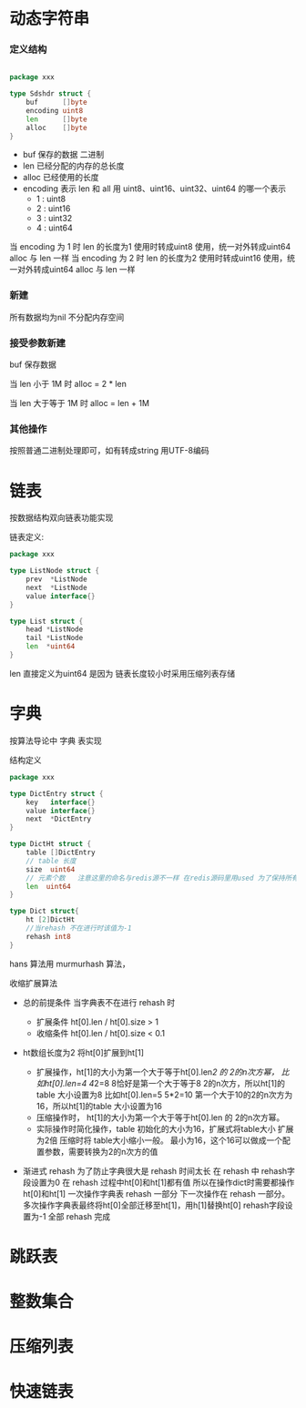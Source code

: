 # 动态字符串

### 定义结构

```go
 
package xxx

type Sdshdr struct {
    buf      []byte
    encoding uint8
    len      []byte
    alloc    []byte
}

```
* buf 保存的数据 二进制
* len 已经分配的内存的总长度
* alloc 已经使用的长度
* encoding 表示 len 和 all 用 uint8、uint16、uint32、uint64 的哪一个表示 
   * 1 : uint8
   * 2 : uint16
   * 3 : uint32
   * 4 : uint64
  
当 encoding 为 1 时 len 的长度为1 使用时转成uint8 使用，统一对外转成uint64 alloc 与 len 一样
当 encoding 为 2 时 len 的长度为2 使用时转成uint16 使用，统一对外转成uint64 alloc 与 len 一样

### 新建

所有数据均为nil 不分配内存空间

### 接受参数新建

buf 保存数据

当 len 小于 1M 时 alloc = 2 * len

当 len 大于等于 1M 时 alloc = len + 1M

### 其他操作

按照普通二进制处理即可，如有转成string 用UTF-8编码

# 链表 

按数据结构双向链表功能实现

链表定义:
```go
package xxx

type ListNode struct {
    prev  *ListNode
    next  *ListNode
    value interface{}
}

type List struct {
    head *ListNode
    tail *ListNode
    len  *uint64
}
```
len 直接定义为uint64 是因为 链表长度较小时采用压缩列表存储

# 字典

按算法导论中 字典 表实现

结构定义
```go
package xxx

type DictEntry struct {
    key   interface{}
    value interface{}
    next  *DictEntry
}

type DictHt struct {
    table []DictEntry
    // table 长度
    size  uint64
    // 元素个数   注意这里的命名与redis源不一样 在redis源码里用used 为了保持所有数据结构保持一致
    len  uint64
}

type Dict struct{
    ht [2]DictHt
    //当rehash 不在进行时该值为-1
    rehash int8
}
```

hans 算法用 murmurhash 算法，

收缩扩展算法
* 总的前提条件 当字典表不在进行 rehash 时
  * 扩展条件 ht[0].len / ht[0].size > 1
  * 收缩条件 ht[0].len / ht[0].size < 0.1
* ht数组长度为2 将ht[0]扩展到ht[1]
  * 扩展操作，ht[1]的大小为第一个大于等于ht[0].len*2 的 2的n次方幂，
  比如ht[0].len=4 4*2=8 8恰好是第一个大于等于8 2的n次方，所以ht[1]的table 大小设置为8
  比如ht[0].len=5 5*2=10 第一个大于10的2的n次方为16，所以ht[1]的table 大小设置为16
  * 压缩操作时， ht[1]的大小为第一个大于等于ht[0].len 的 2的n次方幂。
  * 实际操作时简化操作，table 初始化的大小为16，扩展式将table大小 扩展为2倍 压缩时将 table大小缩小一般。
  最小为16，这个16可以做成一个配置参数，需要转换为2的n次方的值
  
* 渐进式 rehash
为了防止字典很大是 rehash 时间太长 
在 rehash 中 rehash字段设置为0
在 rehash 过程中ht[0]和ht[1]都有值 所以在操作dict时需要都操作ht[0]和ht[1]
一次操作字典表 rehash 一部分 下一次操作在 rehash 一部分。多次操作字典表最终将ht[0]全部迁移至ht[1]，用h[1]替换ht[0] 
rehash字段设置为-1 全部 rehash 完成




# 跳跃表

# 整数集合

# 压缩列表

# 快速链表
